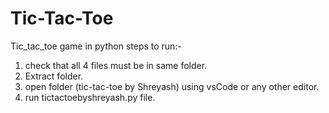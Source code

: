 # Tic-Tac-Toe
Tic_tac_toe game in python
steps to run:-
  1. check that all 4 files must be in same folder.
  2. Extract folder.
  3. open folder (tic-tac-toe by Shreyash) using vsCode or any other editor.
  4. run tictactoebyshreyash.py file.

